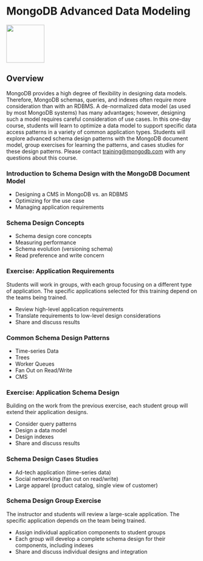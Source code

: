 # MongoDB Advanced Data Modeling

<img src="img/mongodb-university-logo.png" class="floatright single" style="width: 100px">

## Overview

MongoDB provides a high degree of flexibility in designing data models. Therefore, MongoDB schemas, queries, and indexes often require more consideration than with an RDBMS. A de-normalized data model (as used by most MongoDB systems) has many advantages; however, designing such a model requires careful consideration of use cases. In this one-day course, students will learn to optimize a data model to support specific data access patterns in a variety of common application types. Students will explore advanced schema design patterns with the MongoDB document model, group exercises for learning the patterns, and cases studies for these design patterns. Please contact <a href="mailto:training@mongodb.com">training@mongodb.com</a> with any questions about this course.

### Introduction to Schema Design with the MongoDB Document Model

* Designing a CMS in MongoDB vs. an RDBMS
* Optimizing for the use case
* Managing application requirements

### Schema Design Concepts

* Schema design core concepts
* Measuring performance
* Schema evolution (versioning schema)
* Read preference and write concern

### Exercise: Application Requirements

Students will work in groups, with each group focusing on a different type of application. The specific applications selected for this training depend on the teams being trained.

* Review high-level application requirements
* Translate requirements to low-level design considerations
* Share and discuss results


### Common Schema Design Patterns

* Time-series Data
* Trees
* Worker Queues
* Fan Out on Read/Write
* CMS

### Exercise: Application Schema Design

Building on the work from the previous exercise, each student group will extend their application designs.

* Consider query patterns
* Design a data model
* Design indexes
* Share and discuss results

### Schema Design Cases Studies

* Ad-tech application (time-series data)
* Social networking (fan out on read/write)
* Large apparel (product catalog, single view of customer)

### Schema Design Group Exercise

The instructor and students will review a large-scale application. The specific application depends on the team being trained.

* Assign individual application components to student groups
* Each group will develop a complete schema design for their components, including indexes
* Share and discuss individual designs and integration


<style>#resources_table{display:none;}</style>
